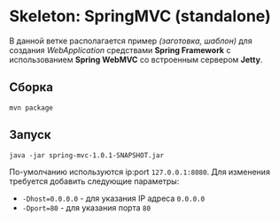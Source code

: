# Skeleton: SpringMVC (standalone)

В данной ветке располагается пример *(заготовка, шаблон)*
для создания _WebApplication_ средствами **Spring Framework**
с использованием **Spring WebMVC** со встроенным сервером **Jetty**.

## Сборка

```
mvn package
```

## Запуск

```
java -jar spring-mvc-1.0.1-SNAPSHOT.jar
```

По-умолчанию используются ip:port `127.0.0.1:8080`. Для изменения требуется добавить следующие параметры:

- `-Dhost=0.0.0.0` - для указания IP адреса `0.0.0.0`
- `-Dport=80` - для указания порта `80`
